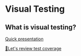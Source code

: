 # Visual Testing

## What is visual testing?

[Quick presentation](https://docs.google.com/presentation/d/13jYXXoKb36aFt1HLnNnAmsPqw9yaFhVrB4iFH_5_WkI/edit#slide=id.gcc181d5a54_0_21)

[🧪Let's review test coverage](TEST-STRATEGY.MD)
